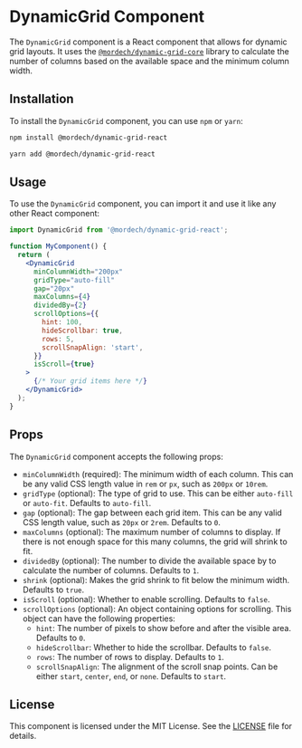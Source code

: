 # DynamicGrid Component

The `DynamicGrid` component is a React component that allows for dynamic grid layouts. It uses the [`@mordech/dynamic-grid-core`](https://www.npmjs.com/package/@mordech/dynamic-grid-core) library to calculate the number of columns based on the available space and the minimum column width.

## Installation

To install the `DynamicGrid` component, you can use `npm` or `yarn`:

```bash
npm install @mordech/dynamic-grid-react
```

```bash
yarn add @mordech/dynamic-grid-react
```

## Usage

To use the `DynamicGrid` component, you can import it and use it like any other React component:

```jsx
import DynamicGrid from '@mordech/dynamic-grid-react';

function MyComponent() {
  return (
    <DynamicGrid
      minColumnWidth="200px"
      gridType="auto-fill"
      gap="20px"
      maxColumns={4}
      dividedBy={2}
      scrollOptions={{
        hint: 100,
        hideScrollbar: true,
        rows: 5,
        scrollSnapAlign: 'start',
      }}
      isScroll={true}
    >
      {/* Your grid items here */}
    </DynamicGrid>
  );
}
```

## Props

The `DynamicGrid` component accepts the following props:

- `minColumnWidth` (required): The minimum width of each column. This can be any valid CSS length value in `rem` or `px`, such as `200px` or `10rem`.
- `gridType` (optional): The type of grid to use. This can be either `auto-fill` or `auto-fit`. Defaults to `auto-fill`.
- `gap` (optional): The gap between each grid item. This can be any valid CSS length value, such as `20px` or `2rem`. Defaults to `0`.
- `maxColumns` (optional): The maximum number of columns to display. If there is not enough space for this many columns, the grid will shrink to fit.
- `dividedBy` (optional): The number to divide the available space by to calculate the number of columns. Defaults to `1`.
- `shrink` (optional): Makes the grid shrink to fit below the minimum width. Defaults to `true`.
- `isScroll` (optional): Whether to enable scrolling. Defaults to `false`.
- `scrollOptions` (optional): An object containing options for scrolling. This object can have the following properties:
  - `hint`: The number of pixels to show before and after the visible area. Defaults to `0`.
  - `hideScrollbar`: Whether to hide the scrollbar. Defaults to `false`.
  - `rows`: The number of rows to display. Defaults to `1`.
  - `scrollSnapAlign`: The alignment of the scroll snap points. Can be either `start`, `center`, `end`, or `none`. Defaults to `start`.

## License

This component is licensed under the MIT License. See the [LICENSE](LICENSE) file for details.
